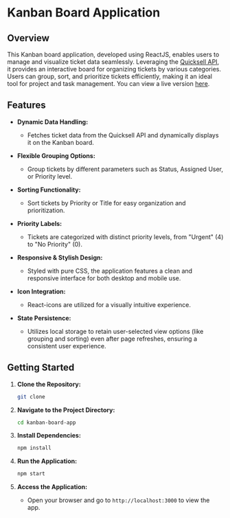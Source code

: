 # Kanban Board Application

## Overview

This Kanban board application, developed using ReactJS, enables users to manage and visualize ticket data seamlessly. Leveraging the [Quicksell API](https://api.quicksell.co/v1/internal/frontend-assignment), it provides an interactive board for organizing tickets by various categories. Users can group, sort, and prioritize tickets efficiently, making it an ideal tool for project and task management. You can view a live version [here]().

## Features

- **Dynamic Data Handling:**
  - Fetches ticket data from the Quicksell API and dynamically displays it on the Kanban board.

- **Flexible Grouping Options:**
  - Group tickets by different parameters such as Status, Assigned User, or Priority level.

- **Sorting Functionality:**
  - Sort tickets by Priority or Title for easy organization and prioritization.

- **Priority Labels:**
  - Tickets are categorized with distinct priority levels, from "Urgent" (4) to "No Priority" (0).

- **Responsive & Stylish Design:**
  - Styled with pure CSS, the application features a clean and responsive interface for both desktop and mobile use.

- **Icon Integration:**
  - React-icons are utilized for a visually intuitive experience.

- **State Persistence:**
  - Utilizes local storage to retain user-selected view options (like grouping and sorting) even after page refreshes, ensuring a consistent user experience.

## Getting Started

1. **Clone the Repository:**

   ```bash
   git clone 

2. **Navigate to the Project Directory:**

   ```bash
   cd kanban-board-app
   ```

3. **Install Dependencies:**

   ```bash
   npm install
   ```

4. **Run the Application:**

   ```bash
   npm start
   ```

5. **Access the Application:**
   - Open your browser and go to `http://localhost:3000` to view the app.
